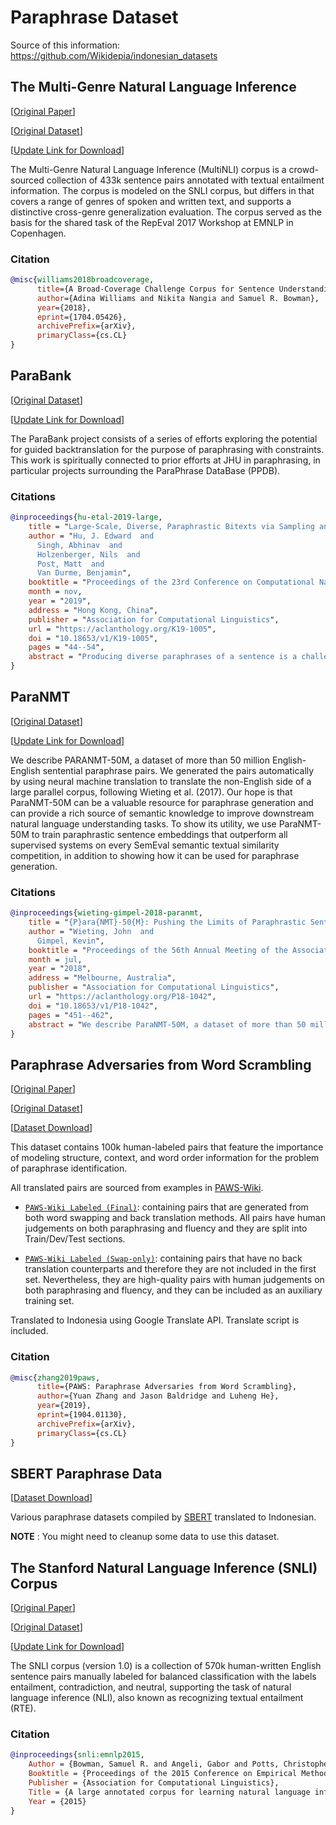 # Paraphrase Dataset
Source of this information: https://github.com/Wikidepia/indonesian_datasets

## The Multi-Genre Natural Language Inference

[[Original Paper](https://arxiv.org/abs/1704.05426)]

[[Original Dataset](https://cims.nyu.edu/~sbowman/multinli)]

[[Update Link for Download](https://stor.akmal.dev/idmultinli/)]


The Multi-Genre Natural Language Inference (MultiNLI) corpus is a crowd-sourced collection of 433k sentence pairs annotated with textual entailment information. The corpus is modeled on the SNLI corpus, but differs in that covers a range of genres of spoken and written text, and supports a distinctive cross-genre generalization evaluation. The corpus served as the basis for the shared task of the RepEval 2017 Workshop at EMNLP in Copenhagen.

### Citation

```bibtex
@misc{williams2018broadcoverage,
      title={A Broad-Coverage Challenge Corpus for Sentence Understanding through Inference}, 
      author={Adina Williams and Nikita Nangia and Samuel R. Bowman},
      year={2018},
      eprint={1704.05426},
      archivePrefix={arXiv},
      primaryClass={cs.CL}
}
```

## ParaBank

[[Original Dataset](https://nlp.jhu.edu/parabank/)] 

[[Update Link for Download](https://stor.akmal.dev/parabank-v2.0.jsonl.zst)]

The ParaBank project consists of a series of efforts exploring the potential for guided backtranslation for the purpose of paraphrasing with constraints. This work is spiritually connected to prior efforts at JHU in paraphrasing, in particular projects surrounding the ParaPhrase DataBase (PPDB).

### Citations

```bibtex
@inproceedings{hu-etal-2019-large,
    title = "Large-Scale, Diverse, Paraphrastic Bitexts via Sampling and Clustering",
    author = "Hu, J. Edward  and
      Singh, Abhinav  and
      Holzenberger, Nils  and
      Post, Matt  and
      Van Durme, Benjamin",
    booktitle = "Proceedings of the 23rd Conference on Computational Natural Language Learning (CoNLL)",
    month = nov,
    year = "2019",
    address = "Hong Kong, China",
    publisher = "Association for Computational Linguistics",
    url = "https://aclanthology.org/K19-1005",
    doi = "10.18653/v1/K19-1005",
    pages = "44--54",
    abstract = "Producing diverse paraphrases of a sentence is a challenging task. Natural paraphrase corpora are scarce and limited, while existing large-scale resources are automatically generated via back-translation and rely on beam search, which tends to lack diversity. We describe ParaBank 2, a new resource that contains multiple diverse sentential paraphrases, produced from a bilingual corpus using negative constraints, inference sampling, and clustering.We show that ParaBank 2 significantly surpasses prior work in both lexical and syntactic diversity while being meaning-preserving, as measured by human judgments and standardized metrics. Further, we illustrate how such paraphrastic resources may be used to refine contextualized encoders, leading to improvements in downstream tasks.",
}
```

## ParaNMT

[[Original Dataset](http://www.cs.cmu.edu/~jwieting/)] 

[[Update Link for Download](https://stor.akmal.dev/paranmt-5m.jsonl.zst)]

We describe PARANMT-50M, a dataset of more than 50 million English-English sentential paraphrase pairs. We generated the pairs automatically by using neural machine translation to translate the non-English side of a large parallel corpus, following Wieting et al. (2017). Our hope is that ParaNMT-50M can be a valuable resource for paraphrase generation and can provide a rich source of semantic knowledge to improve downstream natural language understanding tasks. To show its utility, we use ParaNMT-50M to train paraphrastic sentence embeddings that outperform all supervised systems on every SemEval semantic textual similarity competition, in addition to showing how it can be used for paraphrase generation.

### Citations

```bibtex
@inproceedings{wieting-gimpel-2018-paranmt,
    title = "{P}ara{NMT}-50{M}: Pushing the Limits of Paraphrastic Sentence Embeddings with Millions of Machine Translations",
    author = "Wieting, John  and
      Gimpel, Kevin",
    booktitle = "Proceedings of the 56th Annual Meeting of the Association for Computational Linguistics (Volume 1: Long Papers)",
    month = jul,
    year = "2018",
    address = "Melbourne, Australia",
    publisher = "Association for Computational Linguistics",
    url = "https://aclanthology.org/P18-1042",
    doi = "10.18653/v1/P18-1042",
    pages = "451--462",
    abstract = "We describe ParaNMT-50M, a dataset of more than 50 million English-English sentential paraphrase pairs. We generated the pairs automatically by using neural machine translation to translate the non-English side of a large parallel corpus, following Wieting et al. (2017). Our hope is that ParaNMT-50M can be a valuable resource for paraphrase generation and can provide a rich source of semantic knowledge to improve downstream natural language understanding tasks. To show its utility, we use ParaNMT-50M to train paraphrastic sentence embeddings that outperform all supervised systems on every SemEval semantic textual similarity competition, in addition to showing how it can be used for paraphrase generation.",
}
```


## Paraphrase Adversaries from Word Scrambling

[[Original Paper](https://arxiv.org/abs/1904.01130)] 

[[Original Dataset](https://github.com/google-research-datasets/paws)] 

[[Dataset Download](https://github.com/Wikidepia/indonesia_dataset/tree/master/paraphrase/paws/data)]

This dataset contains 100k human-labeled pairs that feature the importance of modeling structure, context, and word order information for the problem of paraphrase identification.

All translated pairs are sourced from examples in [PAWS-Wiki](https://github.com/google-research-datasets/paws#paws-wiki).

- [`PAWS-Wiki Labeled (Final)`](https://github.com/Wikidepia/indonesia_dataset/tree/master/paraphrase/PAWS/data/final): containing pairs that are generated from both word swapping and back translation methods. All pairs have human judgements on both paraphrasing and fluency and they are split into Train/Dev/Test sections.

- [`PAWS-Wiki Labeled (Swap-only)`](https://github.com/Wikidepia/indonesia_dataset/tree/master/paraphrase/PAWS/data/swap): containing pairs that have no back translation counterparts and therefore they are not included in the first set. Nevertheless, they are high-quality pairs with human judgements on both paraphrasing and fluency, and they can be included as an auxiliary training set.

Translated to Indonesia using Google Translate API. Translate script is included.

### Citation

```bibtex
@misc{zhang2019paws,
      title={PAWS: Paraphrase Adversaries from Word Scrambling}, 
      author={Yuan Zhang and Jason Baldridge and Luheng He},
      year={2019},
      eprint={1904.01130},
      archivePrefix={arXiv},
      primaryClass={cs.CL}
}
```

## SBERT Paraphrase Data

[[Dataset Download](https://storage.depia.wiki/sbert-paraphrase/)]

Various paraphrase datasets compiled by [SBERT](https://www.sbert.net/examples/training/paraphrases/README.html) translated to Indonesian.

**NOTE** : You might need to cleanup some data to use this dataset.

## The Stanford Natural Language Inference (SNLI) Corpus

[[Original Paper](https://arxiv.org/abs/1508.05326)] 

[[Original Dataset](https://nlp.stanford.edu/projects/snli/)] 

[[Update Link for Download](https://stor.akmal.dev/idsnli/)]

The SNLI corpus (version 1.0) is a collection of 570k human-written English sentence pairs manually labeled for balanced classification with the labels entailment, contradiction, and neutral, supporting the task of natural language inference (NLI), also known as recognizing textual entailment (RTE).

### Citation

```bibtex
@inproceedings{snli:emnlp2015,
	Author = {Bowman, Samuel R. and Angeli, Gabor and Potts, Christopher, and Manning, Christopher D.},
	Booktitle = {Proceedings of the 2015 Conference on Empirical Methods in Natural Language Processing (EMNLP)},
	Publisher = {Association for Computational Linguistics},
	Title = {A large annotated corpus for learning natural language inference},
	Year = {2015}
}
```
